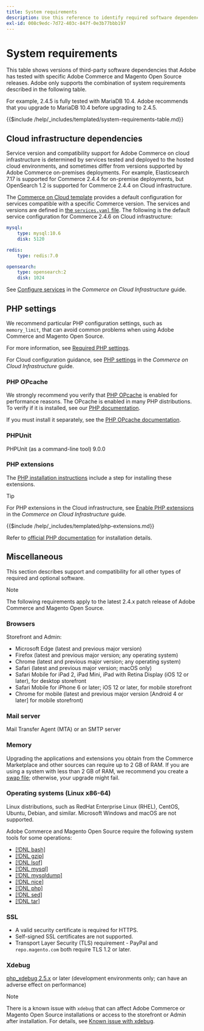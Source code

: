```yaml
---
title: System requirements
description: Use this reference to identify required software dependencies that have been tested with Adobe Commerce and Magento Open Source releases.
exl-id: 008c9edc-7d72-403c-847f-0e3b77bbb197
---
```

# System requirements

This table shows versions of third-party software dependencies that Adobe has tested with specific Adobe Commerce and Magento Open Source releases. Adobe only supports the combination of system requirements described in the following table.

For example, 2.4.5 is fully tested with MariaDB 10.4. Adobe recommends that you upgrade to MariaDB 10.4 before upgrading to 2.4.5.

{{$include /help/_includes/templated/system-requirements-table.md}}

## Cloud infrastructure dependencies

Service version and compatibility support for Adobe Commerce on cloud infrastructure is determined by services tested and deployed to the hosted cloud environments, and sometimes differ from versions supported by Adobe Commerce on-premises deployments. For example, Elasticsearch 7.17 is supported for Commerce 2.4.4 for on-premise deployments, but OpenSearch 1.2 is supported for Commerce 2.4.4 on Cloud infrastructure.

The [Commerce on Cloud template](https://github.com/magento/magento-cloud) provides a default configuration for services compatible with a specific Commerce version. The services and versions are defined in [the `services.yaml` file](https://github.com/magento/magento-cloud/blob/master/.magento/services.yaml). The following is the default service configuration for Commerce 2.4.6 on Cloud infrastructure:

```yaml
mysql:
    type: mysql:10.6
    disk: 5120

redis:
    type: redis:7.0

opensearch:
    type: opensearch:2
    disk: 1024
```

See [Configure services](https://experienceleague.adobe.com/docs/commerce-cloud-service/user-guide/configure/service/services-yaml.html) in the _Commerce on Cloud Infrastructure_ guide.

## PHP settings

We recommend particular PHP configuration settings, such as `memory_limit`, that can avoid common problems when using Adobe Commerce and Magento Open Source.

For more information, see [Required PHP settings](prerequisites/php-settings.md).

For Cloud configuration guidance, see [PHP settings](https://experienceleague.adobe.com/docs/commerce-cloud-service/user-guide/configure/app/php-settings.html) in the _Commerce on Cloud Infrastructure_ guide.

### PHP OPcache

We strongly recommend you verify that [PHP OPcache](https://php.net/manual/en/intro.opcache.php) is enabled for performance reasons. The OPcache is enabled in many PHP distributions. To verify if it is installed, see our [PHP documentation](prerequisites/php-settings.md).

If you must install it separately, see the [PHP OPcache documentation](https://php.net/manual/en/opcache.setup.php).

### PHPUnit

PHPUnit (as a command-line tool) 9.0.0

### PHP extensions

The [PHP installation instructions](prerequisites/php-settings.md) include a step for installing these extensions.

>[!TIP]
>
>For PHP extensions in the Cloud infrastructure, see [Enable PHP extensions](https://experienceleague.adobe.com/docs/commerce-cloud-service/user-guide/configure/app/php-settings.html#enable-extensions) in the _Commerce on Cloud Infrastructure_ guide.

{{$include /help/_includes/templated/php-extensions.md}}

Refer to [official PHP documentation](https://php.net/manual/en/extensions.php) for installation details.

## Miscellaneous

This section describes support and compatibility for all other types of required and optional software.

>[!NOTE]
>
>The following requirements apply to the latest 2.4.x patch release of Adobe Commerce and Magento Open Source.

### Browsers

Storefront and Admin:

-  Microsoft Edge (latest and previous major version)
-  Firefox (latest and previous major version; any operating system)
-  Chrome (latest and previous major version; any operating system)
-  Safari (latest and previous major version; macOS only)
-  Safari Mobile for iPad 2, iPad Mini, iPad with Retina Display (iOS 12 or later), for desktop storefront
-  Safari Mobile for iPhone 6 or later; iOS 12 or later, for mobile storefront
-  Chrome for mobile (latest and previous major version [Android 4 or later] for mobile storefront)

### Mail server

Mail Transfer Agent (MTA) or an SMTP server

### Memory

Upgrading the applications and extensions you obtain from the Commerce Marketplace and other sources can require up to 2 GB of RAM. If you are using a system with less than 2 GB of RAM, we recommend you create a [swap file](https://support.magento.com/hc/en-us/articles/360032980432); otherwise, your upgrade might fail.

### Operating systems (Linux x86-64)

Linux distributions, such as RedHat Enterprise Linux (RHEL), CentOS, Ubuntu, Debian, and similar. Microsoft Windows and macOS are not supported.

Adobe Commerce and Magento Open Source require the following system tools for some operations:

-  [[!DNL bash]](https://www.gnu.org/software/bash/)
-  [[!DNL gzip]](https://www.gzip.org/)
-  [[!DNL lsof]](https://linux.die.net/man/8/lsof)
-  [[!DNL mysql]](https://www.mysql.com/)
-  [[!DNL mysqldump]](https://dev.mysql.com/doc/refman/8.0/en/mysqldump.html)
-  [[!DNL nice]](https://linux.die.net/man/1/nice)
-  [[!DNL php]](https://www.php.net/)
-  [[!DNL sed]](https://www.gnu.org/software/sed/manual/sed.html)
-  [[!DNL tar]](https://linux.die.net/man/1/tar)

### SSL

-  A valid security certificate is required for HTTPS.
-  Self-signed SSL certificates are not supported.
-  Transport Layer Security (TLS) requirement - PayPal and `repo.magento.com` both require TLS 1.2 or later.

### Xdebug

[php_xdebug 2.5.x](https://xdebug.org/download) or later (development environments only; can have an adverse effect on performance)

>[!NOTE]
>
>There is a known issue with `xdebug` that can affect Adobe Commerce or Magento Open Source installations or access to the storefront or Admin after installation. For details, see [Known issue with xdebug](https://experienceleague.adobe.com/docs/commerce-knowledge-base/kb/troubleshooting/miscellaneous/known-issues-that-affect-installation.html).
